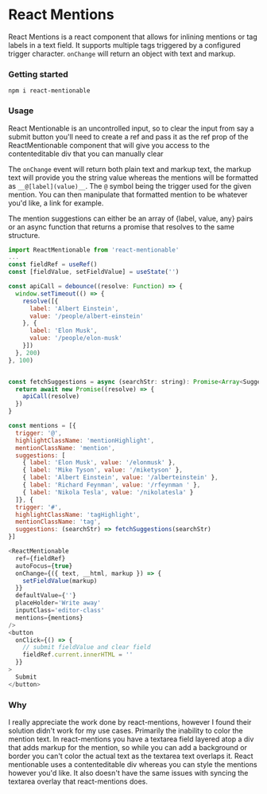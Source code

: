 # React Mentions 

React Mentions is a react component that allows for inlining mentions or tag labels in a text field. It supports multiple tags triggered by a configured trigger character. `onChange` will return an object with text and markup.

### Getting started
```
npm i react-mentionable
```
### Usage
React Mentionable is an uncontrolled input, so to clear the input from say a submit button you'll need to create a ref and pass it as the ref prop of the ReactMentionable component that will give you access to the contenteditable div that you can manually clear

The `onChange` event will return both plain text and markup text, the markup text will provide you the string value whereas the mentions will be formatted as `__@[label](value)__`. The `@` symbol being the trigger used for the given mention. You can then manipulate that formatted mention to be whatever you'd like, a link for example.

The mention suggestions can either be an array of {label, value, any} pairs or an async function that returns a promise that resolves to the same structure. 

```js
import ReactMentionable from 'react-mentionable'
...
const fieldRef = useRef()
const [fieldValue, setFieldValue] = useState('')

const apiCall = debounce((resolve: Function) => {
  window.setTimeout(() => {
    resolve([{
      label: 'Albert Einstein',
      value: '/people/albert-einstein'
    }, {
      label: 'Elon Musk',
      value: '/people/elon-musk'
    }]) 
  }, 200)
}, 100)


const fetchSuggestions = async (searchStr: string): Promise<Array<Suggestion>> => {
  return await new Promise((resolve) => {
    apiCall(resolve) 
  })
}

const mentions = [{
  trigger: '@',
  highlightClassName: 'mentionHighlight',
  mentionClassName: 'mention',
  suggestions: [
    { label: 'Elon Musk', value: '/elonmusk' },
    { label: 'Mike Tyson', value: '/miketyson' },
    { label: 'Albert Einstein', value: '/alberteinstein' },
    { label: 'Richard Feynman', value: '/rfeynman ' },
    { label: 'Nikola Tesla', value: '/nikolatesla' }
  ]}, {
  trigger: '#',
  highlightClassName: 'tagHighlight',
  mentionClassName: 'tag',
  suggestions: (searchStr) => fetchSuggestions(searchStr)
}]
```

```js
<ReactMentionable
  ref={fieldRef}
  autoFocus={true}
  onChange={({ text, __html, markup }) => {
    setFieldValue(markup)
  }}
  defaultValue={''}
  placeHolder='Write away'
  inputClass='editor-class'
  mentions={mentions}
/>
<button
  onClick={() => {
    // submit fieldValue and clear field
    fieldRef.current.innerHTML = ''
  }}
>
  Submit
</button>
```
### Why
I really appreciate the work done by react-mentions, however I found their solution didn't work for my use cases. Primarily the inability to color the mention text. In react-mentions you have a textarea field layered atop a div that adds markup for the mention, so while you can add a background or border you can't color the actual text as the textarea text overlaps it. React mentionable uses a contenteditable div whereas you can style the mentions however you'd like. It also doesn't have the same issues with syncing the textarea overlay that react-mentions does. 

